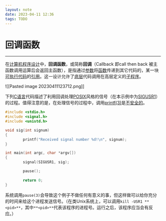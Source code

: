 ```yaml
---
layout: note
date: 2023-04-11 12:36
tags: TODO
---
```


# 回调函数

---

在[计算机程序设计](https://zh.wikipedia.org/wiki/%E8%AE%A1%E7%AE%97%E6%9C%BA%E7%A8%8B%E5%BA%8F%E8%AE%BE%E8%AE%A1 "计算机程序设计")中，**回调函数**，或简称**回调**（Callback 即call then back 被主函数调用运算后会返回主函数），是指通过[参数](https://zh.wikipedia.org/wiki/%E5%8F%83%E6%95%B8_(%E7%A8%8B%E5%BC%8F%E8%A8%AD%E8%A8%88) "参数 (程序设计)")将[函数](https://zh.wikipedia.org/wiki/%E5%AD%90%E7%A8%8B%E5%BA%8F "子程序")传递到其它代码的，某一块[可执行代码](https://zh.wikipedia.org/wiki/%E5%8F%AF%E6%89%A7%E8%A1%8C%E6%96%87%E4%BB%B6 "可执行文件")的[引用](https://zh.wikipedia.org/wiki/%E5%BC%95%E7%94%A8_(%E7%A8%8B%E5%BA%8F%E8%AE%BE%E8%AE%A1) "引用 (程序设计)")。这一设计允许了[底层](https://zh.wikipedia.org/wiki/%E6%8A%BD%E8%B1%A1%E5%B1%A4 "抽象层")代码调用在高层定义的[子程序](https://zh.wikipedia.org/wiki/%E5%AD%90%E7%A8%8B%E5%BA%8F "子程序")。

![[Pasted image 20230411123712.png]]

下列[C语言](https://zh.wikipedia.org/wiki/C%E8%AF%AD%E8%A8%80 "C语言")代码描述了利用回调处理[POSIX](https://zh.wikipedia.org/wiki/POSIX "POSIX")风格的信号（在本示例中为[SIGUSR1](https://zh.wikipedia.org/wiki/SIGUSR1%E5%92%8CSIGUSR2 "SIGUSR1和SIGUSR2")）的过程。值得注意的是，在处理信号的过程中，调用[printf(3)](https://zh.wikipedia.org/wiki/Printf "Printf")是[不安全的](https://zh.wikipedia.org/wiki/%E4%BF%A1%E5%8F%B7_(%E8%AE%A1%E7%AE%97%E6%9C%BA%E7%A7%91%E5%AD%A6)#风险 "信号 (计算机科学)")。

```C
#include <stdio.h>
#include <signal.h>
#include <unistd.h>

void sig(int signum)
{
        printf("Received signal number %d!\n", signum);
}

int main(int argc, char *argv[])
{
        signal(SIGUSR1, sig);

        pause();
        
        return 0;
}
```

系统调用`pause(3)`会导致这个例子不做任何有意义的事，但这样做可以给你充分的时间来给这个进程发送信号。（在类Unix系统上，可以调用`kill -USR1 **<pid>**`，其中`**<pid>**`代表该程序的进程号。运行之后，该程序应当会有反应。）